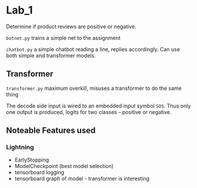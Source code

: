 # Lab_1

Determine if product reviews are positive or negative.

`botnet.py`  trains a simple net to the assignment

`chatbot.py`  a simple chatbot reading a line, replies accordingly. Can use both simple and transformer models.

## Transformer

`transformer.py` maximum overkill, misuses a transformer to do the same thing

The decode side input is wired to an embedded input symbol `SOS`.
Thus only one output is produced, logits for two classes - positive or negative.

 ## Noteable Features used

### Lightning

* EarlyStopping
* ModelCheckpoint (best model selection)
* tensorboard logging
* tensorboard graph of model - transformer is interesting
